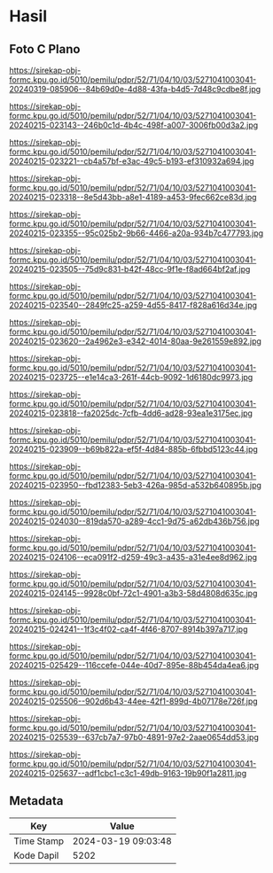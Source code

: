 # Hasil

## Foto C Plano

https://sirekap-obj-formc.kpu.go.id/5010/pemilu/pdpr/52/71/04/10/03/5271041003041-20240319-085906--84b69d0e-4d88-43fa-b4d5-7d48c9cdbe8f.jpg

https://sirekap-obj-formc.kpu.go.id/5010/pemilu/pdpr/52/71/04/10/03/5271041003041-20240215-023143--246b0c1d-4b4c-498f-a007-3006fb00d3a2.jpg

https://sirekap-obj-formc.kpu.go.id/5010/pemilu/pdpr/52/71/04/10/03/5271041003041-20240215-023221--cb4a57bf-e3ac-49c5-b193-ef310932a694.jpg

https://sirekap-obj-formc.kpu.go.id/5010/pemilu/pdpr/52/71/04/10/03/5271041003041-20240215-023318--8e5d43bb-a8e1-4189-a453-9fec662ce83d.jpg

https://sirekap-obj-formc.kpu.go.id/5010/pemilu/pdpr/52/71/04/10/03/5271041003041-20240215-023355--95c025b2-9b66-4466-a20a-934b7c477793.jpg

https://sirekap-obj-formc.kpu.go.id/5010/pemilu/pdpr/52/71/04/10/03/5271041003041-20240215-023505--75d9c831-b42f-48cc-9f1e-f8ad664bf2af.jpg

https://sirekap-obj-formc.kpu.go.id/5010/pemilu/pdpr/52/71/04/10/03/5271041003041-20240215-023540--2849fc25-a259-4d55-8417-f828a616d34e.jpg

https://sirekap-obj-formc.kpu.go.id/5010/pemilu/pdpr/52/71/04/10/03/5271041003041-20240215-023620--2a4962e3-e342-4014-80aa-9e261559e892.jpg

https://sirekap-obj-formc.kpu.go.id/5010/pemilu/pdpr/52/71/04/10/03/5271041003041-20240215-023725--e1e14ca3-261f-44cb-9092-1d6180dc9973.jpg

https://sirekap-obj-formc.kpu.go.id/5010/pemilu/pdpr/52/71/04/10/03/5271041003041-20240215-023818--fa2025dc-7cfb-4dd6-ad28-93ea1e3175ec.jpg

https://sirekap-obj-formc.kpu.go.id/5010/pemilu/pdpr/52/71/04/10/03/5271041003041-20240215-023909--b69b822a-ef5f-4d84-885b-6fbbd5123c44.jpg

https://sirekap-obj-formc.kpu.go.id/5010/pemilu/pdpr/52/71/04/10/03/5271041003041-20240215-023950--fbd12383-5eb3-426a-985d-a532b640895b.jpg

https://sirekap-obj-formc.kpu.go.id/5010/pemilu/pdpr/52/71/04/10/03/5271041003041-20240215-024030--819da570-a289-4cc1-9d75-a62db436b756.jpg

https://sirekap-obj-formc.kpu.go.id/5010/pemilu/pdpr/52/71/04/10/03/5271041003041-20240215-024106--eca091f2-d259-49c3-a435-a31e4ee8d962.jpg

https://sirekap-obj-formc.kpu.go.id/5010/pemilu/pdpr/52/71/04/10/03/5271041003041-20240215-024145--9928c0bf-72c1-4901-a3b3-58d4808d635c.jpg

https://sirekap-obj-formc.kpu.go.id/5010/pemilu/pdpr/52/71/04/10/03/5271041003041-20240215-024241--1f3c4f02-ca4f-4f46-8707-8914b397a717.jpg

https://sirekap-obj-formc.kpu.go.id/5010/pemilu/pdpr/52/71/04/10/03/5271041003041-20240215-025429--116ccefe-044e-40d7-895e-88b454da4ea6.jpg

https://sirekap-obj-formc.kpu.go.id/5010/pemilu/pdpr/52/71/04/10/03/5271041003041-20240215-025506--902d6b43-44ee-42f1-899d-4b07178e726f.jpg

https://sirekap-obj-formc.kpu.go.id/5010/pemilu/pdpr/52/71/04/10/03/5271041003041-20240215-025539--637cb7a7-97b0-4891-97e2-2aae0654dd53.jpg

https://sirekap-obj-formc.kpu.go.id/5010/pemilu/pdpr/52/71/04/10/03/5271041003041-20240215-025637--adf1cbc1-c3c1-49db-9163-19b90f1a2811.jpg


## Metadata

| Key        | Value               |
| ---------- | ------------------- |
| Time Stamp | 2024-03-19 09:03:48 |
| Kode Dapil | 5202                |



